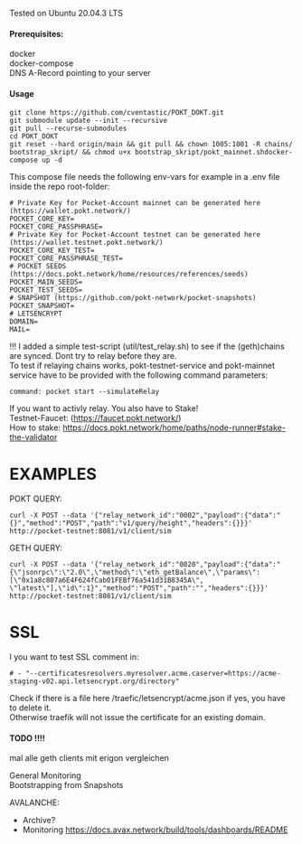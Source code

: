 Tested on Ubuntu 20.04.3 LTS

#### Prerequisites:
docker <br />
docker-compose <br />
DNS A-Record pointing to your server <br />

#### Usage
```
git clone https://github.com/cventastic/POKT_DOKT.git
git submodule update --init --recursive
git pull --recurse-submodules
cd POKT_DOKT
git reset --hard origin/main && git pull && chown 1005:1001 -R chains/ bootstrap_skript/ && chmod u+x bootstrap_skript/pokt_mainnet.shdocker-compose up -d
```

This compose file needs the following env-vars for example in a .env file inside the repo root-folder:
```
# Private Key for Pocket-Account mainnet can be generated here (https://wallet.pokt.network/)
POCKET_CORE_KEY=
POCKET_CORE_PASSPHRASE=
# Private Key for Pocket-Account testnet can be generated here (https://wallet.testnet.pokt.network/)
POCKET_CORE_KEY_TEST=
POCKET_CORE_PASSPHRASE_TEST=
# POCKET SEEDS (https://docs.pokt.network/home/resources/references/seeds)
POCKET_MAIN_SEEDS=
POCKET_TEST_SEEDS=
# SNAPSHOT (https://github.com/pokt-network/pocket-snapshots)
POCKET_SNAPSHOT=
# LETSENCRYPT
DOMAIN=
MAIL=
```

!!! I added a simple test-script (util/test_relay.sh) to see if the (geth)chains are synced. Dont try to relay before they are. <br />
To test if relaying chains works, pokt-testnet-service and pokt-mainnet service have to be provided with the following command parameters:
```
command: pocket start --simulateRelay
``` 
If you want to activly relay. You also have to Stake! <br />
Testnet-Faucet: (https://faucet.pokt.network/) <br />
How to stake: https://docs.pokt.network/home/paths/node-runner#stake-the-validator <br />

# EXAMPLES

POKT QUERY:
```
curl -X POST --data '{"relay_network_id":"0002","payload":{"data":"{}","method":"POST","path":"v1/query/height","headers":{}}}' http://pocket-testnet:8081/v1/client/sim
```
GETH QUERY:
```
curl -X POST --data '{"relay_network_id":"0020","payload":{"data":"{\"jsonrpc\":\"2.0\",\"method\":\"eth_getBalance\",\"params\":[\"0x1a8c807a6E4F624fCab01FEBf76a541d31B8345A\", \"latest\"],\"id\":1}","method":"POST","path":"","headers":{}}}' http://pocket-testnet:8081/v1/client/sim
```

# SSL
I you want to test SSL comment in:
```
# - "--certificatesresolvers.myresolver.acme.caserver=https://acme-staging-v02.api.letsencrypt.org/directory" 
```
Check if there is a file here /traefic/letsencrypt/acme.json if yes, you have to delete it. <br /> 
Otherwise traefik will not issue the certificate for an existing domain. <br />

#### TODO !!!! 
mal alle geth clients mit erigon vergleichen

General Monitoring <br />
Bootstrapping from Snapshots <br />

AVALANCHE:
- Archive?
- Monitoring https://docs.avax.network/build/tools/dashboards/README